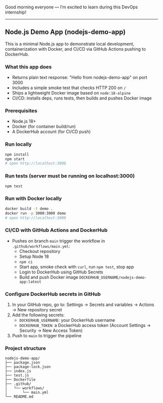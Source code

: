 Good morning everyone — I’m excited to learn during this DevOps internship!

---

## Node.js Demo App (nodejs-demo-app)

This is a minimal Node.js app to demonstrate local development, containerization with Docker, and CI/CD via GitHub Actions pushing to DockerHub.

### What this app does
- Returns plain text response: "Hello from nodejs-demo-app" on port 3000
- Includes a simple smoke test that checks HTTP 200 on `/`
- Ships a lightweight Docker image based on `node:18-alpine`
- CI/CD: installs deps, runs tests, then builds and pushes Docker image

### Prerequisites
- Node.js 18+
- Docker (for container build/run)
- A DockerHub account (for CI/CD push)

### Run locally
```bash
npm install
npm start
# open http://localhost:3000
```

### Run tests (server must be running on localhost:3000)
```bash
npm test
```

### Run with Docker locally
```bash
docker build -t demo .
docker run -p 3000:3000 demo
# open http://localhost:3000
```

### CI/CD with GitHub Actions and DockerHub
- Pushes on branch `main` trigger the workflow in `.github/workflows/main.yml`:
  - Checkout repository
  - Setup Node 18
  - `npm ci`
  - Start app, smoke check with `curl`, run `npm test`, stop app
  - Login to DockerHub using GitHub Secrets
  - Build and push Docker image `DOCKERHUB_USERNAME/nodejs-demo-app:latest`

### Configure DockerHub secrets in GitHub
1. In your GitHub repo, go to: Settings → Secrets and variables → Actions → New repository secret
2. Add the following secrets:
   - `DOCKERHUB_USERNAME`: your DockerHub username
   - `DOCKERHUB_TOKEN`: a DockerHub access token (Account Settings → Security → New Access Token)
3. Push to `main` to trigger the pipeline

### Project structure
```
nodejs-demo-app/
├── package.json
├── package-lock.json
├── index.js
├── test.js
├── Dockerfile
├── .github/
│   └── workflows/
│       └── main.yml
└── README.md
```


